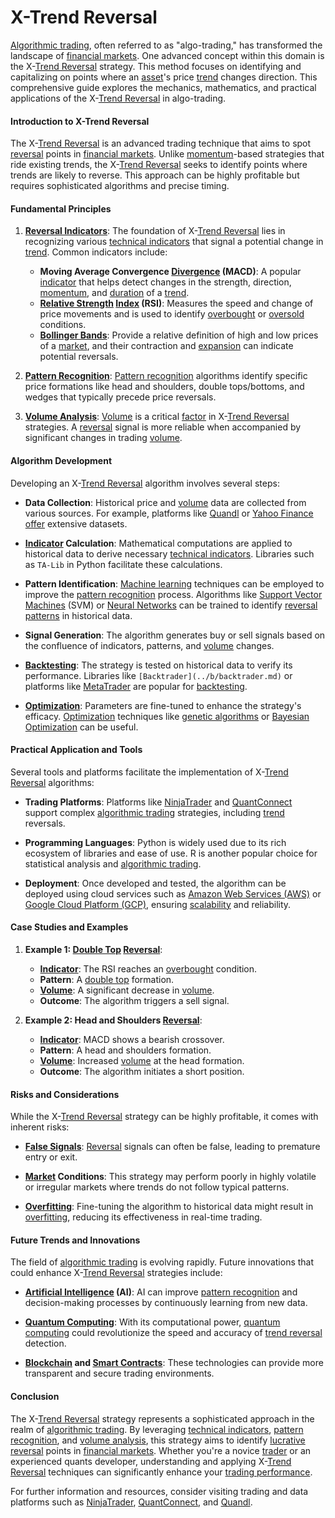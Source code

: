 # X-Trend Reversal

[Algorithmic trading](../a/algorithmic_trading.md), often referred to as "algo-trading," has transformed the landscape of [financial markets](../f/financial_market.md). One advanced concept within this domain is the X-[Trend Reversal](../t/trend_reversal.md) strategy. This method focuses on identifying and capitalizing on points where an [asset](../a/asset.md)'s price [trend](../t/trend.md) changes direction. This comprehensive guide explores the mechanics, mathematics, and practical applications of the X-[Trend Reversal](../t/trend_reversal.md) in algo-trading.

#### Introduction to X-Trend Reversal

The X-[Trend Reversal](../t/trend_reversal.md) is an advanced trading technique that aims to spot [reversal](../r/reversal.md) points in [financial markets](../f/financial_market.md). Unlike [momentum](../m/momentum.md)-based strategies that ride existing trends, the X-[Trend Reversal](../t/trend_reversal.md) seeks to identify points where trends are likely to reverse. This approach can be highly profitable but requires sophisticated algorithms and precise timing.

#### Fundamental Principles

1. **[Reversal Indicators](../r/reversal_indicators.md)**: The foundation of X-[Trend Reversal](../t/trend_reversal.md) lies in recognizing various [technical indicators](../t/technical_indicators.md) that signal a potential change in [trend](../t/trend.md). Common indicators include:
   - **Moving Average Convergence [Divergence](../d/divergence.md) (MACD)**: A popular [indicator](../i/indicator.md) that helps detect changes in the strength, direction, [momentum](../m/momentum.md), and [duration](../d/duration.md) of a [trend](../t/trend.md).
   - **[Relative Strength](../r/relative_strength.md) [Index](../i/index_instrument.md) (RSI)**: Measures the speed and change of price movements and is used to identify [overbought](../o/overbought.md) or [oversold](../o/oversold.md) conditions.
   - **[Bollinger Bands](../b/bollinger_bands.md)**: Provide a relative definition of high and low prices of a [market](../m/market.md), and their contraction and [expansion](../e/expansion.md) can indicate potential reversals.

2. **[Pattern Recognition](../p/pattern_recognition.md)**: [Pattern recognition](../p/pattern_recognition.md) algorithms identify specific price formations like head and shoulders, double tops/bottoms, and wedges that typically precede price reversals.

3. **[Volume Analysis](../v/volume_analysis.md)**: [Volume](../v/volume.md) is a critical [factor](../f/factor.md) in X-[Trend Reversal](../t/trend_reversal.md) strategies. A [reversal](../r/reversal.md) signal is more reliable when accompanied by significant changes in trading [volume](../v/volume.md).

#### Algorithm Development

Developing an X-[Trend Reversal](../t/trend_reversal.md) algorithm involves several steps:

- **Data Collection**: Historical price and [volume](../v/volume.md) data are collected from various sources. For example, platforms like [Quandl](https://www.quandl.com/) or [Yahoo Finance](https://finance.yahoo.com/) [offer](../o/offer.md) extensive datasets.
  
- **[Indicator](../i/indicator.md) Calculation**: Mathematical computations are applied to historical data to derive necessary [technical indicators](../t/technical_indicators.md). Libraries such as `TA-Lib` in Python facilitate these calculations.

- **Pattern Identification**: [Machine learning](../m/machine_learning.md) techniques can be employed to improve the [pattern recognition](../p/pattern_recognition.md) process. Algorithms like [Support Vector Machines](../s/support_vector_machines_in_trading.md) (SVM) or [Neural Networks](../n/neural_networks_in_trading.md) can be trained to identify [reversal patterns](../r/reversal_patterns.md) in historical data.

- **Signal Generation**: The algorithm generates buy or sell signals based on the confluence of indicators, patterns, and [volume](../v/volume.md) changes. 

- **[Backtesting](../b/backtesting.md)**: The strategy is tested on historical data to verify its performance. Libraries like `[Backtrader](../b/backtrader.md)` or platforms like [MetaTrader](https://www.metatrader.com/) are popular for [backtesting](../b/backtesting.md).

- **[Optimization](../o/optimization.md)**: Parameters are fine-tuned to enhance the strategy's efficacy. [Optimization](../o/optimization.md) techniques like [genetic algorithms](../g/genetic_algorithms_in_trading.md) or [Bayesian Optimization](../b/bayesian_optimization.md) can be useful.

#### Practical Application and Tools

Several tools and platforms facilitate the implementation of X-[Trend Reversal](../t/trend_reversal.md) algorithms:

- **Trading Platforms**: Platforms like [NinjaTrader](https://ninjatrader.com/) and [QuantConnect](https://www.quantconnect.com/) support complex [algorithmic trading](../a/algorithmic_trading.md) strategies, including [trend](../t/trend.md) reversals.
  
- **Programming Languages**: Python is widely used due to its rich ecosystem of libraries and ease of use. R is another popular choice for statistical analysis and [algorithmic trading](../a/algorithmic_trading.md).

- **Deployment**: Once developed and tested, the algorithm can be deployed using cloud services such as [Amazon Web Services (AWS)](https://aws.amazon.com/) or [Google Cloud Platform (GCP)](https://cloud.google.com/), ensuring [scalability](../s/scalability.md) and reliability.

#### Case Studies and Examples

1. **Example 1: [Double Top](../d/double_top.md) [Reversal](../r/reversal.md)**:
   - **[Indicator](../i/indicator.md)**: The RSI reaches an [overbought](../o/overbought.md) condition.
   - **Pattern**: A [double top](../d/double_top.md) formation.
   - **[Volume](../v/volume.md)**: A significant decrease in [volume](../v/volume.md).
   - **Outcome**: The algorithm triggers a sell signal.

2. **Example 2: Head and Shoulders [Reversal](../r/reversal.md)**:
   - **[Indicator](../i/indicator.md)**: MACD shows a bearish crossover.
   - **Pattern**: A head and shoulders formation.
   - **[Volume](../v/volume.md)**: Increased [volume](../v/volume.md) at the head formation.
   - **Outcome**: The algorithm initiates a short position.

#### Risks and Considerations

While the X-[Trend Reversal](../t/trend_reversal.md) strategy can be highly profitable, it comes with inherent risks:

- **[False Signals](../f/false_signals_in_trading.md)**: [Reversal](../r/reversal.md) signals can often be false, leading to premature entry or exit.
  
- **[Market](../m/market.md) Conditions**: This strategy may perform poorly in highly volatile or irregular markets where trends do not follow typical patterns.
  
- **[Overfitting](../o/overfitting.md)**: Fine-tuning the algorithm to historical data might result in [overfitting](../o/overfitting.md), reducing its effectiveness in real-time trading.

#### Future Trends and Innovations

The field of [algorithmic trading](../a/algorithmic_trading.md) is evolving rapidly. Future innovations that could enhance X-[Trend Reversal](../t/trend_reversal.md) strategies include:

- **[Artificial Intelligence](../a/artificial_intelligence_in_trading.md) (AI)**: AI can improve [pattern recognition](../p/pattern_recognition.md) and decision-making processes by continuously learning from new data.
  
- **[Quantum Computing](../q/quantum_computing_in_trading.md)**: With its computational power, [quantum computing](../q/quantum_computing_in_trading.md) could revolutionize the speed and accuracy of [trend reversal](../t/trend_reversal.md) detection.
  
- **[Blockchain](../b/blockchain_in_trading.md) and [Smart Contracts](../s/smart_contracts_in_trading.md)**: These technologies can provide more transparent and secure trading environments.

#### Conclusion

The X-[Trend Reversal](../t/trend_reversal.md) strategy represents a sophisticated approach in the realm of [algorithmic trading](../a/algorithmic_trading.md). By leveraging [technical indicators](../t/technical_indicators.md), [pattern recognition](../p/pattern_recognition.md), and [volume analysis](../v/volume_analysis.md), this strategy aims to identify [lucrative](../l/lucrative.md) [reversal](../r/reversal.md) points in [financial markets](../f/financial_market.md). Whether you're a novice [trader](../t/trader.md) or an experienced quants developer, understanding and applying X-[Trend Reversal](../t/trend_reversal.md) techniques can significantly enhance your [trading performance](../t/trading_performance.md).

For further information and resources, consider visiting trading and data platforms such as [NinjaTrader](https://ninjatrader.com/), [QuantConnect](https://www.quantconnect.com/), and [Quandl](https://www.quandl.com/).

